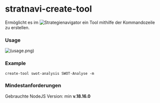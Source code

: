 # stratnavi-create-tool
Ermöglicht es im ![Strategienavigator](https://github.com/ricom/strategienavigator-frontend) ein Tool mithilfe der Kommandozeile zu erstellen.

### Usage
![(usage.png)](https://github.com/nic-schi/stratnavi-create-tool/blob/main/resources/usage.png)

### Example
```shell
create-tool swot-analysis SWOT-Analyse -m
```

### Mindestanforderungen
Gebrauchte NodeJS Version: min **v.18.16.0**
